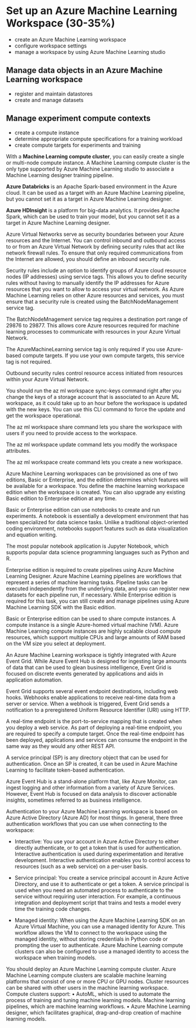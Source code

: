 # Set up an Azure Machine Learning Workspace (30-35%)
* create an Azure Machine Learning workspace
* configure workspace settings
* manage a workspace by using Azure Machine Learning studio

## Manage data objects in an Azure Machine Learning workspace
* register and maintain datastores
* create and manage datasets

## Manage experiment compute contexts
* create a compute instance
* determine appropriate compute specifications for a training workload
* create compute targets for experiments and training

With a **Machine Learning compute cluster**, you can easily create a single or multi-node compute instance. A Machine Learning compute cluster is the only type supported by Azure Machine Learning studio to associate a Machine Learning designer training pipeline.

**Azure Databricks** is an Apache Spark-based environment in the Azure cloud. It can be used as a target with an Azure Machine Learning pipeline, but you cannot set it as a target in Azure Machine Learning designer.

**Azure HDlnsight** is a platform for big-data analytics. It provides Apache Spark, which can be used to train your model, but you cannot set it as a target in Azure Machine Learning designer.

Azure Virtual Networks serve as security boundaries between your Azure resources and the Internet. You can control inbound and outbound access to or from an Azure Virtual Network by defining security rules that act like network firewall rules. To ensure that only required communications from the Internet are allowed, you should define an inbound security rule.

Security rules include an option to identify groups of Azure cloud resource nodes (IP addresses) using service tags. This allows you to define security rules without having to manually identify the IP addresses for Azure resources that you want to allow to access your virtual network. As Azure Machine Learning relies on other Azure resources and services, you must ensure that a security rule is created using the BatchNodeManagement service tag.

The BatchNodeMnagement service tag requires a destination port range of 29876 to 29877. This allows core Azure resources required for machine learning processes to communicate with resources in your Azure Virtual Network.

The AzureMachineLearning service tag is only required if you use Azure-based compute targets. If you use your own compute targets, 
this service tag is not required.

Outbound security rules control resource access initiated from resources within your Azure Virtual Network.

You should run the az ml workspace sync-keys command right after you change the keys of a storage account that is associated to an Azure ML workspace, as it could take up to an hour before the workspace is updated with the new keys. You can use this CLI command to force the update and get the workspace operational.

The az ml workspace share command lets you share the workspace with users if you need to provide access to the workspace. 

The az ml workspace update command lets you modify the workspace attributes.

The az ml workspace create command lets you create a new workspace.

Azure Machine Learning workspaces can be provisioned as one of two editions, Basic or Enterprise, and the edition determines which features will be available for a workspace. You define the machine learning workspace edition when the workspace is created. You can also upgrade any existing Basic edition to Enterprise edition at any time.

Basic or Enterprise edition can use notebooks to create and run experiments. A notebook is essentially a development environment that has been specialized for data science tasks. Unlike a traditional object-oriented coding environment, notebooks support features such as data visualization and equation writing.

The most popular notebook application is Jupyter Notebook, which supports popular data science programming languages such as Python and R.

Enterprise edition is required to create pipelines using Azure Machine Learning Designer. Azure Machine Learning pipelines are workflows that represent a series of machine learning tasks. Pipeline tasks can be executed independently from the underlying data, and you can register new datasets for each pipeline run, if necessary. While Enterprise edition is required for this task, you can still create and manage pipelines using Azure Machine Learning SDK with the Basic edition.

Basic or Enterprise edition can be used to share compute instances. A compute instance is a single Azure-homed virtual machine (VM). Azure Machine Learning compute instances are highly scalable cloud compute resources, which support multiple CPUs and large amounts of RAM based on the VM size you select at deployment.

An Azure Machine Learning workspace is tightly integrated with Azure Event Grid. While Azure Event Hub is designed for ingesting large 
amounts of data that can be used to glean business intelligence, Event Grid is focused on discrete events generated by applications and aids in application automation.

Event Grid supports several event endpoint destinations, including web hooks. Webhooks enable applications to receive real-time data from a server or service. When a webhook is triggered, Event Grid sends a notification to a preregistered Uniform Resource Identifier (URI) using HTTP.

A real-time endpoint is the port-to-service mapping that is created when you deploy a web service. As part of deploying a real-time
endpoint, you are required to specify a compute target. Once the real-time endpoint has been deployed, applications and services can consume the endpoint in the same way as they would any other REST API.

A service principal (SP) is any directory object that can be used for authentication. Once an SP is created, it can be used in Azure Machine Learning to facilitate token-based authentication.

Azure Event Hub is a stand-alone platform that, like Azure Monitor, can ingest logging and other information from a variety of Azure Services. However, Event Hub is focused on data analysis to discover actionable insights, sometimes referred to as business intelligence.

Authentication to your Azure Machine Learning workspace is based on Azure Active Directory (Azure AD) for most things. In general, there three authentication workflows that you can use when connecting to the workspace:

* Interactive: You use your account in Azure Active Directory to either directly authenticate, or to get a token that is used for authentication. Interactive authentication is used during experimentation and iterative development. Interactive authentication enables you to control access to resources (such as a web service) on a per-user basis.

* Service principal: You create a service principal account in Azure Active Directory, and use it to authenticate or get a token. A service principal is used when you need an automated process to authenticate to the service without requiring user interaction. For example, a continuous integration and deployment script that trains and tests a model every time the training code changes.

* Managed identity: When using the Azure Machine Learning SDK on an Azure Virtual Machine, you can use a managed identity for Azure. This workflow allows the VM to connect to the workspace using the managed identity, without storing credentials in Python code or prompting the user to authenticate. Azure Machine Learning compute clusters can also be configured to use a managed identity to access the workspace when training models.

You should deploy an Azure Machine Learning compute cluster. Azure Machine Learning compute clusters 
are scalable machine learning platforms that consist of one or more CPU or GPU nodes. Cluster resources 
can be shared with other users in the machine learning workspace. Compute clusters support: 
• AutoML, which is used to automate the process of training and tuning machine learning models. 
Machine learning pipelines, which are machine learning workflows. 
• Azure Machine Learning designer, which facilitates graphical, drag-and-drop creation of machine 
learning models.
